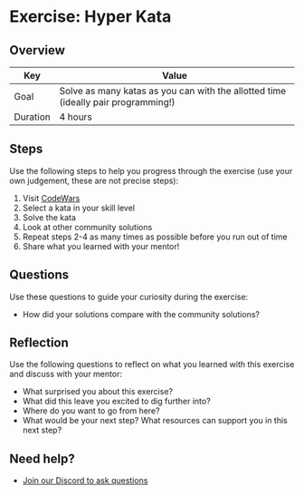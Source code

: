 # Exercise: Hyper Kata

## Overview

| Key | Value |
| --- | --- |
| Goal | Solve as many katas as you can with the allotted time (ideally pair programming!) |
| Duration | 4 hours |


## Steps

Use the following steps to help you progress through the exercise (use your own judgement, these are not precise steps):

1. Visit [CodeWars](https://www.codewars.com/kata/latest)
2. Select a kata in your skill level
3. Solve the kata
4. Look at other community solutions
5. Repeat steps 2-4 as many times as possible before you run out of time
6. Share what you learned with your mentor!

## Questions

Use these questions to guide your curiosity during the exercise:

- How did your solutions compare with the community solutions?

## Reflection

Use the following questions to reflect on what you learned with this exercise and discuss with your mentor:

- What surprised you about this exercise?
- What did this leave you excited to dig further into? 
- Where do you want to go from here?
- What would be your next step? What resources can support you in this next step?

## Need help?

- [Join our Discord to ask questions](https://discord.gg/bDVYvG3Czd)
